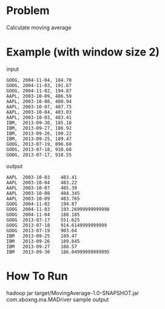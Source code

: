 # Problem
Calculate moving average

# Example (with window size 2)
input
```
GOOG, 2004-11-04, 184.70
GOOG, 2004-11-03, 191.67
GOOG, 2004-11-02, 194.87
AAPL, 2003-10-09, 486.59
AAPL, 2003-10-08, 480.94
AAPL, 2003-10-07, 487.75
AAPL, 2003-10-04, 483.03
AAPL, 2003-10-03, 483.41
IBM,  2013-09-30, 185.18
IBM,  2013-09-27, 186.92
IBM,  2013-09-26, 190.22
IBM,  2013-09-25, 189.47
GOOG, 2013-07-19, 896.60
GOOG, 2013-07-18, 910.68
GOOG, 2013-07-17, 918.55
```

output
```
AAPL  2003-10-03	483.41
AAPL  2003-10-04	483.22
AAPL  2003-10-07	485.39
AAPL  2003-10-08	484.345
AAPL  2003-10-09	483.765
GOOG  2004-11-02	194.87
GOOG  2004-11-03	193.26999999999998
GOOG  2004-11-04	188.185
GOOG  2013-07-17	551.625
GOOG  2013-07-18	914.6149999999999
GOOG  2013-07-19	903.64
IBM   2013-09-25	189.47
IBM   2013-09-26	189.845
IBM   2013-09-27	188.57
IBM   2013-09-30	186.04999999999995
```

# How To Run
hadoop jar target/MovingAverage-1.0-SNAPSHOT.jar com.xboxng.ma.MADriver sample output
